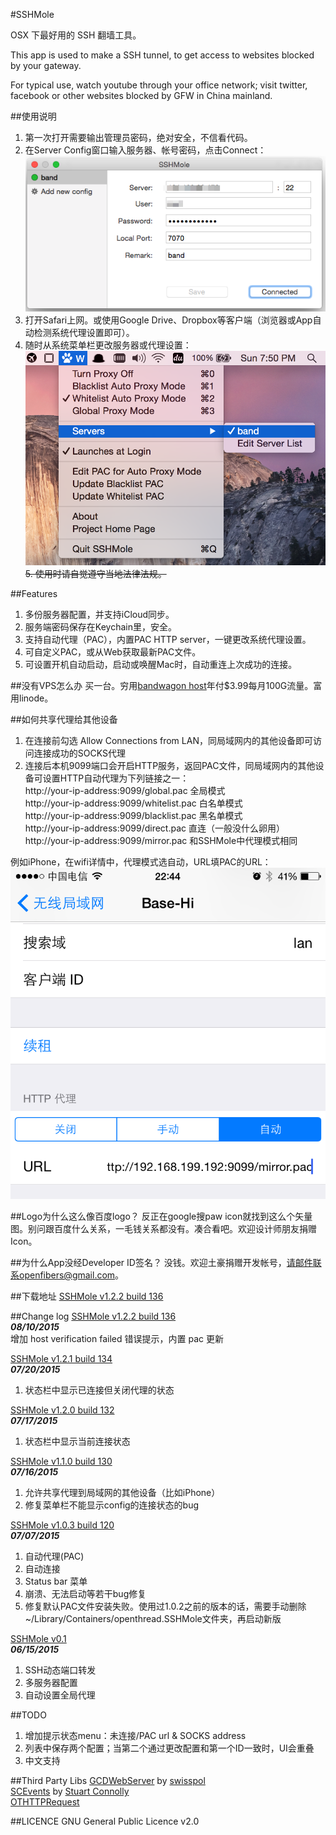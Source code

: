 #SSHMole

OSX 下最好用的 SSH 翻墙工具。  

This app is used to make a SSH tunnel, to get access to websites blocked by your gateway.  

For typical use, watch youtube through your office network; visit twitter, facebook or other websites blocked by GFW in China mainland.

##使用说明
1. 第一次打开需要输出管理员密码，绝对安全，不信看代码。  
2. 在Server Config窗口输入服务器、帐号密码，点击Connect：  
![demo](https://raw.githubusercontent.com/OpenFibers/SSHMole/master/DemoPics/demo1.png)  
3. 打开Safari上网。或使用Google Drive、Dropbox等客户端（浏览器或App自动检测系统代理设置即可）。  
4. 随时从系统菜单栏更改服务器或代理设置：  
![demo](https://raw.githubusercontent.com/OpenFibers/SSHMole/master/DemoPics/demo2.png)  
~~5. 使用时请自觉遵守当地法律法规。~~  

##Features
1. 多份服务器配置，并支持iCloud同步。  
2. 服务端密码保存在Keychain里，安全。  
3. 支持自动代理（PAC），内置PAC HTTP server，一键更改系统代理设置。
4. 可自定义PAC，或从Web获取最新PAC文件。  
5. 可设置开机自动启动，启动或唤醒Mac时，自动重连上次成功的连接。  

##没有VPS怎么办
买一台。穷用[bandwagon host](http://www.tennfy.com/1347.html)年付$3.99每月100G流量。富用linode。  

##如何共享代理给其他设备
1. 在连接前勾选 Allow Connections from LAN，同局域网内的其他设备即可访问连接成功的SOCKS代理  
2. 连接后本机9099端口会开启HTTP服务，返回PAC文件，同局域网内的其他设备可设置HTTP自动代理为下列链接之一：  
http://your-ip-address:9099/global.pac  全局模式  
http://your-ip-address:9099/whitelist.pac  白名单模式  
http://your-ip-address:9099/blacklist.pac  黑名单模式  
http://your-ip-address:9099/direct.pac  直连（一般没什么卵用）  
http://your-ip-address:9099/mirror.pac  和SSHMole中代理模式相同  

例如iPhone，在wifi详情中，代理模式选自动，URL填PAC的URL：  
![iPhone settings](https://raw.githubusercontent.com/OpenFibers/SSHMole/master/DemoPics/iphone_settings.png)  

##Logo为什么这么像百度logo？
反正在google搜paw icon就找到这么个矢量图。别问跟百度什么关系，一毛钱关系都没有。凑合看吧。欢迎设计师朋友捐赠Icon。  

##为什么App没经Developer ID签名？
没钱。欢迎土豪捐赠开发帐号，请邮件联系openfibers@gmail.com。  

##下载地址
[SSHMole v1.2.2 build 136](https://github.com/OpenFibers/SSHMole/raw/master/Product/SSHMole_v1.2.2_build136.zip)    

##Change log
[SSHMole v1.2.2 build 136](https://github.com/OpenFibers/SSHMole/raw/master/Product/SSHMole_v1.2.2_build136.zip)  
***08/10/2015***  
增加 host verification failed 错误提示，内置 pac 更新  

[SSHMole v1.2.1 build 134](https://github.com/OpenFibers/SSHMole/raw/master/Product/SSHMole_v1.2.1_build134.zip)  
***07/20/2015***  
1. 状态栏中显示已连接但关闭代理的状态  

[SSHMole v1.2.0 build 132](https://github.com/OpenFibers/SSHMole/raw/master/Product/SSHMole_v1.2.0_build132.zip)  
***07/17/2015***  
1. 状态栏中显示当前连接状态  

[SSHMole v1.1.0 build 130](https://github.com/OpenFibers/SSHMole/raw/master/Product/SSHMole_v1.1.0_build130.zip)  
***07/16/2015***  
1. 允许共享代理到局域网的其他设备（比如iPhone）  
2. 修复菜单栏不能显示config的连接状态的bug  

[SSHMole v1.0.3 build 120](https://github.com/OpenFibers/SSHMole/raw/master/Product/SSHMole_v1.0.3_build120.zip)  
***07/07/2015***  
1. 自动代理(PAC)  
2. 自动连接  
3. Status bar 菜单  
4. 崩溃、无法启动等若干bug修复  
5. 修复默认PAC文件安装失败。使用过1.0.2之前的版本的话，需要手动删除~/Library/Containers/openthread.SSHMole文件夹，再启动新版  

[SSHMole v0.1](https://github.com/OpenFibers/SSHMole/raw/master/Product/SSHMole_v0.1.zip)  
***06/15/2015***  
1. SSH动态端口转发
2. 多服务器配置
3. 自动设置全局代理

##TODO
1. 增加提示状态menu：未连接/PAC url & SOCKS address
2. 列表中保存两个配置；当第二个通过更改配置和第一个ID一致时，UI会重叠  
3. 中文支持

##Third Party Libs
[GCDWebServer](https://github.com/swisspol/GCDWebServer) by [swisspol](https://github.com/swisspol)  
[SCEvents](http://stuconnolly.com/projects/code/) by [Stuart Connolly](http://stuconnolly.com/about/)  
[OTHTTPRequest](https://github.com/OpenFibers/OTHTTPRequest)  

##LICENCE
GNU General Public Licence v2.0